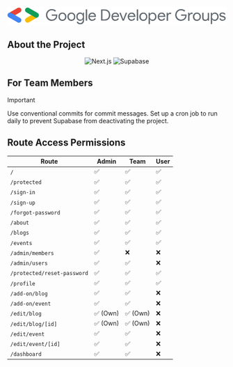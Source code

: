 ![gdg](../public/gdg.svg)

## About the Project

<div align="center">
  <img src="https://img.shields.io/badge/-Next_JS-black?style=for-the-badge&logoColor=white&logo=nextdotjs&color=000000" alt="Next.js" />
  <img src="https://img.shields.io/badge/supabase-000000?style=for-the-badge&logo=supabase&logoColor=#3dc48f" alt="Supabase"/>
</div>

## For Team Members

> [!IMPORTANT]
> Use conventional commits for commit messages.
> Set up a cron job to run daily to prevent Supabase from deactivating the project.

## Route Access Permissions

| **Route**                   | **Admin** | **Team** | **User** |
| --------------------------- | --------- | -------- | -------- |
| `/`                         | ✅        | ✅       | ✅       |
| `/protected`                | ✅        | ✅       | ✅       |
| `/sign-in`                  | ✅        | ✅       | ✅       |
| `/sign-up`                  | ✅        | ✅       | ✅       |
| `/forgot-password`          | ✅        | ✅       | ✅       |
| `/about`                    | ✅        | ✅       | ✅       |
| `/blogs`                    | ✅        | ✅       | ✅       |
| `/events`                   | ✅        | ✅       | ✅       |
| `/admin/members`            | ✅        | ❌       | ❌       |
| `/admin/users`              | ✅        | ✅       | ❌       |
| `/protected/reset-password` | ✅        | ✅       | ✅       |
| `/profile`                  | ✅        | ✅       | ✅       |
| `/add-on/blog`              | ✅        | ✅       | ❌       |
| `/add-on/event`             | ✅        | ✅       | ❌       |
| `/edit/blog`                | ✅ (Own)  | ✅ (Own) | ❌       |
| `/edit/blog/[id]`           | ✅ (Own)  | ✅ (Own) | ❌       |
| `/edit/event`               | ✅        | ✅       | ❌       |
| `/edit/event/[id]`          | ✅        | ✅       | ❌       |
| `/dashboard`                | ✅        | ✅       | ❌       |
